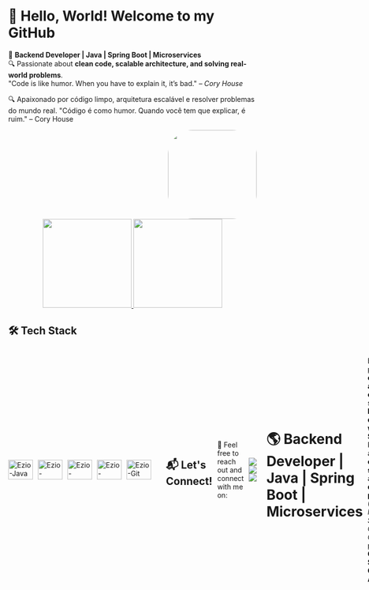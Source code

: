 # 👋 Hello, World! Welcome to my GitHub  

🚀 **Backend Developer | Java | Spring Boot | Microservices**  
🔍 Passionate about **clean code, scalable architecture, and solving real-world problems**.  
"Code is like humor. When you have to explain it, it’s bad." – *Cory House*  

🔍 Apaixonado por código limpo, arquitetura escalável e resolver problemas do mundo real.
"Código é como humor. Quando você tem que explicar, é ruim." – Cory House


<div align="right">
  <img src="https://www.imagenspng.com.br/wp-content/uploads/2015/02/super-mario-mario-11.png" height="180" style="border-radius:50px;">
</div>

<div align="center">
  <a href="https://github.com/eziocdl">
    <img height="180em" src="https://github-readme-stats.vercel.app/api?username=eziocdl&show_icons=true&theme=dark&include_all_commits=true&count_private=true"/>
    <img height="180em" src="https://github-readme-stats.vercel.app/api/top-langs/?username=eziocdl&layout=compact&langs_count=7&theme=dark"/>
  </a>
</div>  

## 🛠 Tech Stack  
<div style="display: flex; align-items: center; gap: 10px;">
  <img align="center" alt="Ezio-Java" height="40" width="50" src="https://cdn.jsdelivr.net/gh/devicons/devicon/icons/java/java-original.svg">
  <img align="center" alt="Ezio-Spring" height="40" width="50" src="https://cdn.jsdelivr.net/gh/devicons/devicon/icons/spring/spring-original.svg">
  <img align="center" alt="Ezio-MySQL" height="40" width="50" src="https://cdn.jsdelivr.net/gh/devicons/devicon/icons/mysql/mysql-original.svg">
  <img align="center" alt="Ezio-PostgreSQL" height="40" width="50" src="https://cdn.jsdelivr.net/gh/devicons/devicon/icons/postgresql/postgresql-original.svg">
  <img align="center" alt="Ezio-Git" height="40" width="50" src="https://cdn.jsdelivr.net/gh/devicons/devicon/icons/git/git-original.svg">
  <div align="right">
  
</div>  

---

## 📬 Let's Connect!  
🔗 Feel free to reach out and connect with me on:  

<div>
  <a href="https://instagram.com/ezio_cintra" target="_blank">
    <img src="https://img.shields.io/badge/-Instagram-%23E4405F?style=for-the-badge&logo=instagram&logoColor=white">
  </a>
  <a href="mailto:eziocdl@gmail.com">
    <img src="https://img.shields.io/badge/-Gmail-%23333?style=for-the-badge&logo=gmail&logoColor=white">
  </a>
  <a href="https://www.linkedin.com/in/ezio-lima/" target="_blank">
    <img src="https://img.shields.io/badge/-LinkedIn-%230077B5?style=for-the-badge&logo=linkedin&logoColor=white">
  </a>
</div>  

---

# 🌎 Backend Developer | Java | Spring Boot | Microservices  

Experienced professional in **e-commerce and process optimization**, specializing in **backend development with Java and Spring Boot**. Passionate about creating **efficient solutions**, applying **design patterns** (_MVC, DDD, Microservices, Singleton, Command, Observer_) and principles like **Clean Code, SOLID, and Clean Architecture**.  

## 🚀 Core Technologies  

✅ **Java:** Robust and scalable backend development.  
✅ **Spring Boot:** Web applications and microservices.  
✅ **SQL Databases:** MySQL, PostgreSQL (JPA/Hibernate).  
✅ **APIs:** RESTful, JWT, Swagger, Postman.  
✅ **Build Tools:** Maven, Gradle.  
✅ **Version Control:** Git/GitHub.  

## 🛠 Skills  

🔹 **Architecture:** MVC, DDD, Microservices.  
🔹 **Design Patterns:** Singleton, Command, Observer.  
🔹 **Principles:** SOLID, Clean Code, Clean Architecture.  
🔹 **Security:** JWT, Authentication.  
🔹 **Soft Skills:** Teamwork, adaptability, continuous learning, problem-solving.  

📌 **Committed to continuous learning and building efficient solutions.**  

---

# 🌎 Desenvolvedor Backend Java | Spring Boot | Microsserviços  

Profissional experiente em **e-commerce e otimização de processos**, com foco no desenvolvimento backend utilizando **Java e Spring Boot**. Busco criar **soluções eficientes**, aplicando **padrões de projeto** (_MVC, DDD, Microsserviços, Singleton, Command, Observer_) e princípios como **Clean Code, SOLID e Clean Architecture**.  

## 🚀 Tecnologias Principais  

✅ **Java:** Desenvolvimento backend robusto e escalável.  
✅ **Spring Boot:** Criação de aplicações web e microsserviços.  
✅ **Bancos de Dados SQL:** MySQL, PostgreSQL (JPA/Hibernate).  
✅ **APIs:** RESTful, JWT, Swagger, Postman.  
✅ **Build:** Maven, Gradle.  
✅ **Versionamento:** Git/GitHub.  

## 🛠 Habilidades  

🔹 **Arquitetura:** MVC, DDD, Microsserviços.  
🔹 **Padrões de Projeto:** Singleton, Command, Observer.  
🔹 **Princípios:** SOLID, Clean Code, Clean Architecture.  
🔹 **Segurança:** JWT, Autenticação.  
🔹 **Soft Skills:** Trabalho em equipe, adaptabilidade, aprendizado contínuo, resolução de problemas.  

📌 **Comprometido com aprendizado contínuo e desenvolvimento de soluções eficientes.**  
